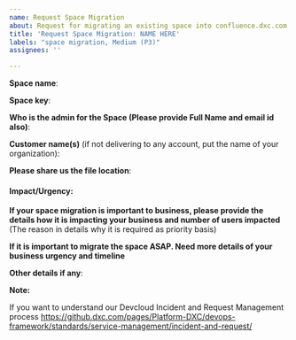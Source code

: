 ```yaml
---
name: Request Space Migration
about: Request for migrating an existing space into confluence.dxc.com
title: 'Request Space Migration: NAME HERE'
labels: "space migration, Medium (P3)"
assignees: ''

---
```


**Space name**:

**Space key**:

**Who is the admin for the Space (Please provide Full Name and email id also)**:  

**Customer name(s)** (if not delivering to any account, put the name of your organization): 

**Please share us the file location**: 

#### Impact/Urgency:

**If your space migration is important to business, please provide the details how it is impacting your business and number of users impacted** (The reason in details why it is required as priority basis)

**If it is important to migrate the space ASAP. Need more details of your business urgency and timeline**


**Other details if any**:

**Note:**

If you want to understand our Devcloud Incident and Request Management process https://github.dxc.com/pages/Platform-DXC/devops-framework/standards/service-management/incident-and-request/
